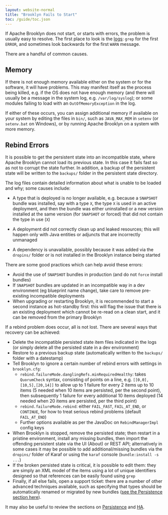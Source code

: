 ```yaml
---
layout: website-normal
title: "Brooklyn Fails to Start"
toc: /guide/toc.json
---
```


If Apache Brooklyn does not start, or starts with errors, the problem is usually easy to resolve.
The first place to look is the [logs](/guide/ops/logging):  `grep` for the first `ERROR`,
and sometimes look backwards for the first `WARN` message.

There are a handful of common causes.

## Memory

If there is not enough memory available either on the system or for the software, it will have problems.
This may manifest itself as the process being killed, e.g. if the OS does not have enough memory
(and there will usually be a message in the system log, e.g. `/var/log/syslog`);
or some modules failing to load with an `OutOfMemoryException` in the log.

If either of these occurs, you can assign additional memory if available on your system 
by editing the files in `bin/`, such as `JAVA_MAX_MEM` in `setenv` (or `setenv.bat` on Windows),
or by running Apache Brooklyn on a system with more memory.


## Rebind Errors

It is possible to get the persistent state into an incompatible state, where Apache Brooklyn
cannot load its previous state. In this case it fails fast so as not to corrupt the state further.
In addition, a backup of the persistent state will be written to the `backups/` folder in
the persistent state directory.

The log files contain detailed information about what is unable to be loaded and why;
some causes include:

* A type that is deployed is no longer available, e.g. because a `SNAPSHOT` bundle was installed,
  say with a type `X`, the type `X` is used in an active deployment, and then the bundle
  was either uninstalled or a new version installed at the same version (for `SNAPSHOT` or forced)
  that did not contain the type in use (`X`)

* A deployment did not correctly clean up and leaked resources;
  this will happen only with Java entities or adjuncts that are incorrectly unmanaged

* A dependency is unavailable, possibly because it was added via the `dropins/` folder or
  is not installed in the Brooklyn instance being started

There are some good practices which can help avoid these errors:

* Avoid the use of `SNAPSHOT` bundles in production (and do not `force` install bundles)
* If `SNAPSHOT` bundles are updated in an incompatible way in a dev environment (eg blueprint name change), 
  take care to remove pre-existing incompatible deployments 
* When upgrading or restarting Brooklyn, it is recommended to start a second instance as hot-standby first: 
  this will flag the issue that there is an existing deployment which cannot be re-read on a clean start, 
  and it can be removed from the primary Brooklyn

If a rebind problem does occur, all is not lost.  There are several ways that recovery can be achieved:

* Delete the incompatible persisted state item files indicated in the logs
  (or simply delete all the persisted state in a dev environment)
* Restore to a previous backup state (automatically written to the `backups/` folder with a datestamp)
* Tell Brooklyn to ignore a certain number of rebind errors with settings in `brooklyn.cfg`:
  * `rebind.failureMode.danglingRefs.minRequiredHealthy`: takes `QuorumCheck` syntax, consisting
    of points on a line, e.g. `[[0,0],[10,5],[20,14]]` to allow up to 1 failure for every 2 items up to 10 items
    (5 needed when 10 items are persisted, per the second point), then subsequently 1 failure for every additional 10 items deployed
    (14 needed when 20 items are persisted, per the third point)
  * `rebind.failureMode.rebind`: either `FAIL_FAST`, `FAIL_AT_END`, or `CONTINUE`, for how to treat serious rebind problems
    (default `FAIL_AT_END`)
  * Further options available as per the JavaDoc on `RebindManagerImpl` config keys
* When Brooklyn is stopped, remove the persisted state; then restart in a pristine environment, install any missing bundles,
  then import the offending persistent state via the UI (About) or REST API;
  alternatively in some cases it may be possible to add additional/missing bundles via the `dropins/` folder of Karaf 
  or using the `karaf` console (`bundle:install -s ...`)
* If the broken persisted state is critical, it is possible to edit them:  they are simply an XML model of the items
  using a lot of unique identifiers designed so that references can be easily found using `grep`
* Finally, if all else fails, open a support ticket:  there are a number of other advanced techniques available,
  such as specifying that types should be automatically renamed or migrated by new bundles ([see the Persistence section here](/guide/ops/upgrades)).

It may also be useful to review the sections on [Persistence](/guide/ops/persistence) and [HA](/guide/ops/high-availability).




